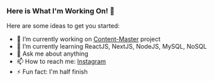 ### Here is What I'm Working On! 👋


Here are some ideas to get you started:

- 🔭 I’m currently working on [Content-Master](https://github.com/maryaroslav/Content-Master-nextjs) project
- 🌱 I’m currently learning ReactJS, NextJS, NodeJS, MySQL, NoSQL
- 💬 Ask me about anything
- 📫 How to reach me: [Instagram](https://www.instagram.com/mar_yaroslav/)
- ⚡ Fun fact: I'm half finish

